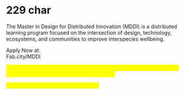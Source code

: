 # 229 char

The Master in Design for Distributed Innovation (MDDI) is a distributed learning program focused on the intersection of design, technology, ecosystems, and communities to improve interspecies wellbeing.



Apply Now at:\
Fab.city/MDDI

&#x20;

<mark style="color:yellow;">#FabCity # Innovation #DistributedDesign #Fablabs #DigitalFabrication #PlanetCenteredDesign #YOUR\_CITY</mark>_<mark style="color:yellow;">\_</mark>_<mark style="color:yellow;">NAME</mark>

<mark style="color:yellow;">@fabcityglobal @iaacbcn @fablabbcn</mark>
